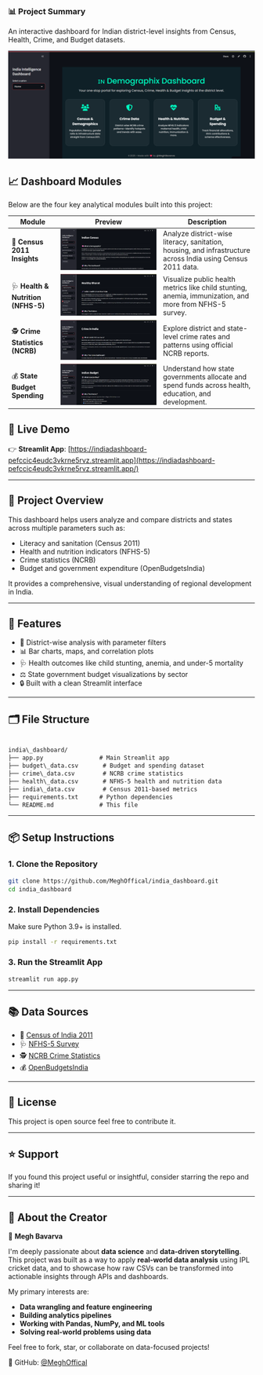 ### 📊 Project Summary
An interactive dashboard for Indian district-level insights from Census, Health, Crime, and Budget datasets.

![Dashboard Preview](./Home_page.png)

## 📈 Dashboard Modules

Below are the four key analytical modules built into this project:

| Module | Preview | Description |
|--------|---------|-------------|
| 🧮 **Census 2011 Insights** | ![Census](./Census.png) | Analyze district-wise literacy, sanitation, housing, and infrastructure across India using Census 2011 data. |
| 🩺 **Health & Nutrition (NFHS-5)** | ![Health](./Health.png) | Visualize public health metrics like child stunting, anemia, immunization, and more from NFHS-5 survey. |
| 🕵️ **Crime Statistics (NCRB)** | ![Crime](./Crime.png) | Explore district and state-level crime rates and patterns using official NCRB reports. |
| 💰 **State Budget Spending** | ![Budget](./Budget.png) | Understand how state governments allocate and spend funds across health, education, and development. |

## 🚀 Live Demo

👉 **Streamlit App**: [https://indiadashboard-pefccic4eudc3vkrne5rvz.streamlit.app](https://indiadashboard-pefccic4eudc3vkrne5rvz.streamlit.app/)

---

## 📌 Project Overview

This dashboard helps users analyze and compare districts and states across multiple parameters such as:
- Literacy and sanitation (Census 2011)
- Health and nutrition indicators (NFHS-5)
- Crime statistics (NCRB)
- Budget and government expenditure (OpenBudgetsIndia)

It provides a comprehensive, visual understanding of regional development in India.

---

## 🧩 Features

- 📍 District-wise analysis with parameter filters
- 📊 Bar charts, maps, and correlation plots
- 🩺 Health outcomes like child stunting, anemia, and under-5 mortality
- ⚖️ State government budget visualizations by sector
- 🔒 Built with a clean Streamlit interface

---

## 🗂️ File Structure

```

india\_dashboard/
├── app.py                # Main Streamlit app
├── budget\_data.csv       # Budget and spending dataset
├── crime\_data.csv        # NCRB crime statistics
├── health\_data.csv       # NFHS-5 health and nutrition data
├── india\_data.csv        # Census 2011-based metrics
├── requirements.txt      # Python dependencies
└── README.md             # This file

````

---

## 📦 Setup Instructions

### 1. Clone the Repository

```bash
git clone https://github.com/MeghOffical/india_dashboard.git
cd india_dashboard
````

### 2. Install Dependencies

Make sure Python 3.9+ is installed.

```bash
pip install -r requirements.txt
```

### 3. Run the Streamlit App

```bash
streamlit run app.py
```

---

## 📚 Data Sources

* 📌 [Census of India 2011](https://censusindia.gov.in)
* 🩺 [NFHS-5 Survey](http://rchiips.org/nfhs/)
* 🕵️ [NCRB Crime Statistics](https://ncrb.gov.in/)
* 💰 [OpenBudgetsIndia](https://openbudgetsindia.org)

---

## 📝 License

This project is open source feel free to contribute it.

---

## ⭐ Support

If you found this project useful or insightful, consider starring the repo and sharing it!

---

## 🙋 About the Creator

👤 **Megh Bavarva**  

I'm deeply passionate about **data science** and **data-driven storytelling**.  
This project was built as a way to apply **real-world data analysis** using IPL cricket data, and to showcase how raw CSVs can be transformed into actionable insights through APIs and dashboards.  

My primary interests are:
- **Data wrangling and feature engineering**
- **Building analytics pipelines**
- **Working with Pandas, NumPy, and ML tools**
- **Solving real-world problems using data**

Feel free to fork, star, or collaborate on data-focused projects!

🔗 GitHub: [@MeghOffical](https://github.com/MeghOffical)

````

